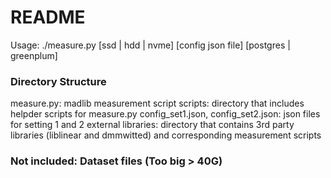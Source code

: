 # README #

Usage:
./measure.py [ssd | hdd | nvme] [config json file] [postgres | greenplum]


### Directory Structure ###

measure.py: madlib measurement script
scripts: directory that includes helpder scripts for measure.py
config_set1.json, config_set2.json: json files for setting 1 and 2
external libraries: directory that contains 3rd party libraries (liblinear and dmmwitted) and corresponding measurement scripts

### Not included: Dataset files (Too big > 40G) ###
